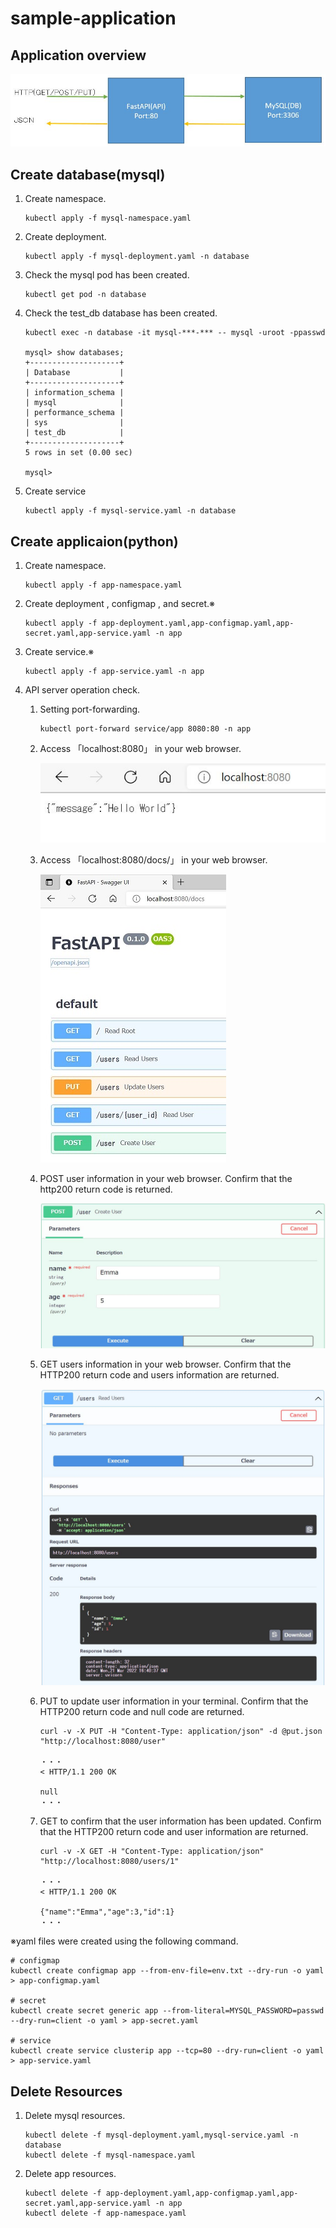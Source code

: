 # sample-application

## Application overview

![Application Image](./docs/Application_Image.JPG)

## Create database(mysql)

1. Create namespace.

    ```
    kubectl apply -f mysql-namespace.yaml
    ```

1. Create deployment.

    ```
    kubectl apply -f mysql-deployment.yaml -n database
    ```

1. Check the mysql pod has been created.

    ```
    kubectl get pod -n database
    ```

1. Check the test_db database has been created.

    ```
    kubectl exec -n database -it mysql-***-*** -- mysql -uroot -ppasswd

    mysql> show databases;
    +--------------------+
    | Database           |
    +--------------------+
    | information_schema |
    | mysql              |
    | performance_schema |
    | sys                |
    | test_db            |
    +--------------------+
    5 rows in set (0.00 sec)

    mysql>
    ```

1. Create service

    ```
    kubectl apply -f mysql-service.yaml -n database
    ```

## Create applicaion(python)

1. Create namespace.

    ```
    kubectl apply -f app-namespace.yaml
    ```

1. Create deployment , configmap , and secret.※

    ```
    kubectl apply -f app-deployment.yaml,app-configmap.yaml,app-secret.yaml,app-service.yaml -n app
    ```

1. Create service.※

    ```
    kubectl apply -f app-service.yaml -n app
    ```

4. API server operation check.

    1. Setting port-forwarding.

        ```
        kubectl port-forward service/app 8080:80 -n app
        ```

    1. Access 「localhost:8080」 in your web browser.

        ![localhost:8080](./docs/localhost_8080.JPG)

    1. Access 「localhost:8080/docs/」 in your web browser.

        ![localhost:8080/docs/](./docs/localhost_8080_docs.JPG)

    1. POST user information in your web browser. Confirm that the http200 return code is returned.
   
        ![curl -v -X POST -H "Content-Type: application/json" "http://localhost:8080/user?name="Emma"&age=5"](./docs/localhost_8080_post.JPG)

    2. GET users information in your web browser. Confirm that the HTTP200 return code and users information are returned.

        ![curl -v -X GET -H "Content-Type: application/json" "http://localhost:8080/users"](./docs/localhost_8080_get.JPG)

    3. PUT to update user information in your terminal. Confirm that the HTTP200 return code and null code are returned.

        ```
        curl -v -X PUT -H "Content-Type: application/json" -d @put.json "http://localhost:8080/user"
        
        ・・・
        < HTTP/1.1 200 OK

        null
        ・・・
        ```

    4. GET to confirm that the user information has been updated. Confirm that the HTTP200 return code and user information are returned.

        ```
        curl -v -X GET -H "Content-Type: application/json" "http://localhost:8080/users/1"

        ・・・
        < HTTP/1.1 200 OK

        {"name":"Emma","age":3,"id":1}
        ・・・
        ```
※yaml files were created using the following command.

```
# configmap
kubectl create configmap app --from-env-file=env.txt --dry-run -o yaml > app-configmap.yaml

# secret
kubectl create secret generic app --from-literal=MYSQL_PASSWORD=passwd --dry-run=client -o yaml > app-secret.yaml

# service
kubectl create service clusterip app --tcp=80 --dry-run=client -o yaml > app-service.yaml
```

## Delete Resources

1. Delete mysql resources.

    ```
    kubectl delete -f mysql-deployment.yaml,mysql-service.yaml -n database
    kubectl delete -f mysql-namespace.yaml
    ```

 1. Delete app resources.

    ```
    kubectl delete -f app-deployment.yaml,app-configmap.yaml,app-secret.yaml,app-service.yaml -n app
    kubectl delete -f app-namespace.yaml
    ```
